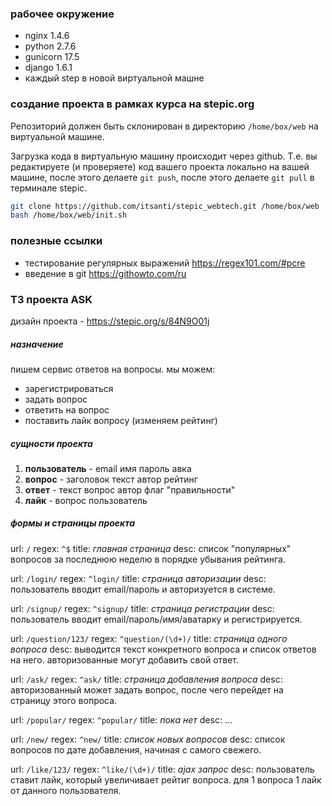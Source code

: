 ### рабочее окружение
- nginx 1.4.6
- python 2.7.6
- gunicorn 17.5
- django 1.6.1
- каждый step в новой виртуальной машне

### создание проекта в рамках курса на stepic.org
Репозиторий должен быть склонирован в директорию `/home/box/web`  на виртуальной машине.

Загрузка кода в виртуальную машину происходит через github. Т.е. вы редактируете (и проверяете) код вашего проекта локально на вашей машине, после этого делаете `git push`, после этого делаете `git pull` в терминале stepic.
```bash
git clone https://github.com/itsanti/stepic_webtech.git /home/box/web
bash /home/box/web/init.sh
```
### полезные ссылки
- тестирование регулярных выражений https://regex101.com/#pcre
- введение в git https://githowto.com/ru

### ТЗ проекта ASK
дизайн проекта - https://stepic.org/s/84N9O01j
##### назначение ##### 
пишем сервис ответов на вопросы. мы можем:
- зарегистрироваться
- задать вопрос
- ответить на вопрос
- поставить лайк вопросу (изменяем рейтинг)

 ##### сущности проекта ##### 
1. **пользователь** - email имя пароль авка
2. **вопрос** - заголовок текст автор рейтинг
3. **ответ** - текст вопрос автор флаг "правильности"
4. **лайк** - вопрос пользователь

 ##### формы и страницы проекта #####
 url: `/` regex: `^$` title: *главная страница* desc:
 список "популярных" вопросов за последнюю неделю в порядке убывания рейтинга.

url: `/login/` regex: `^login/` title: *страница авторизации* desc: пользователь вводит email/пароль и авторизуется в системе.

url: `/signup/` regex: `^signup/` title: *страница регистрации* desc: пользователь вводит email/пароль/имя/аватарку и регистрируется.

url: `/question/123/` regex: `^question/(\d+)/` title: *страница одного вопроса* desc: выводится текст конкретного вопроса и список ответов на него. авторизованные могут добавить свой ответ.

url: `/ask/` regex: `^ask/` title: *страница добавления вопроса* desc: авторизованный может задать вопрос, после чего перейдет на страницу этого вопроса.

url: `/popular/` regex: `^popular/` title: *пока нет* desc: ...

url: `/new/` regex: `^new/` title: *список новых вопросов* desc: список вопросов по дате добавления, начиная с самого свежего.

url: `/like/123/` regex: `^like/(\d+)/` title: *ajax запрос* desc: пользователь ставит лайк, который увеличивает рейтиг вопроса. для 1 вопроса 1 лайк от данного пользователя.